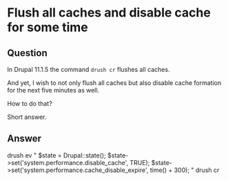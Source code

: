 # Flush all caches and disable cache for some time

## Question
In Drupal 11.1.5 the command `drush cr` flushes all caches.

And yet, I wish to not only flush all caches but also disable cache formation for the next five minutes as well.

How to do that?

Short answer.

## Answer

drush ev "
\$state = Drupal::state();
\$state->set('system.performance.disable_cache', TRUE);
\$state->set('system.performance.cache_disable_expire', time() + 300);
"
drush cr
